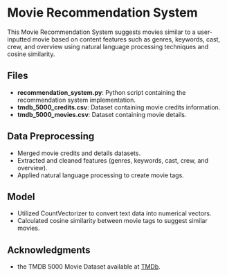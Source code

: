 # Movie Recommendation System

This Movie Recommendation System suggests movies similar to a user-inputted movie based on content features such as genres, keywords, cast, crew, and overview using natural language processing techniques and cosine similarity.

## Files

- **recommendation_system.py**: Python script containing the recommendation system implementation.
- **tmdb_5000_credits.csv**: Dataset containing movie credits information.
- **tmdb_5000_movies.csv**: Dataset containing movie details.

## Data Preprocessing

- Merged movie credits and details datasets.
- Extracted and cleaned features (genres, keywords, cast, crew, and overview).
- Applied natural language processing to create movie tags.

## Model

- Utilized CountVectorizer to convert text data into numerical vectors.
- Calculated cosine similarity between movie tags to suggest similar movies.

## Acknowledgments

- the TMDB 5000 Movie Dataset available at [TMDb](https://www.themoviedb.org/).
